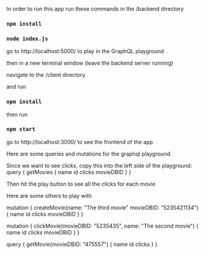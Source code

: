 In order to run this app run these commands in the /backend directory

### `npm install`

### `node index.js`

go to
http://localhost:5000/
to play in the GraphQL playground

then in a new terminal window (leave the backend server running)

navigate to the /client directory

and run

### `npm install`

then run

### `npm start`

go to
http://localhost:3000/
to see the frontend of the app

Here are some queries and mutations for the graphql playground.

Since we want to see clicks, copy this into the left side of the playground:
query {
  getMovies {
    name
    id
    clicks
    movieDBID
  }
}

Then hit the play button to see all the clicks for each movie

Here are some others to play with

mutation {
  createMovie(name: "The third movie" movieDBID: "5235421134") {
    name
    id
    clicks
    movieDBID
  }
}

mutation {
  clickMovie(movieDBID: "5235435", name: "The second movie") {
    name
    id
    clicks
    movieDBID
  }
}

query {
  getMovie(movieDBID: "475557") {
    name
    id
    clicks
  }
}
